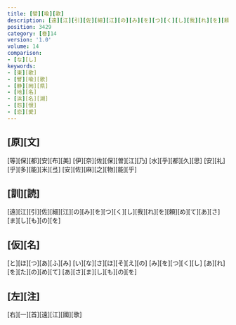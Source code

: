 ```yaml
---
title: [譬][喩][歌]
description: [遠][江][引][佐][細][江][の][み][を][つ][く][し][我][れ][を][頼][め][て][あ][さ][ま][し][も][の][を]
position: 3429
category: [巻]14
version: '1.0'
volume: 14
comparison:
- [な][し]
keywords:
- [東][歌]
- [譬][喩][歌]
- [静][岡][県]
- [地][名]
- [浜][名][湖]
- [怨][恨]
- [恋][愛]
---
```


## [原][文]

[等][保][都][安][布][美] [伊][奈][佐][保][曽][江][乃] [水][乎][都][久][思] [安][礼][乎][多][能][米][弖] [安][佐][麻][之][物][能][乎]

## [訓][読]

[遠][江][引][佐][細][江][の][み][を][つ][く][し][我][れ][を][頼][め][て][あ][さ][ま][し][も][の][を]

## [仮][名]

[と][ほ][つ][あ][ふ][み] [い][な][さ][ほ][そ][え][の] [み][を][つ][く][し] [あ][れ][を][た][の][め][て] [あ][さ][ま][し][も][の][を]

## [左][注]

[右][一][首][遠][江][國][歌]
